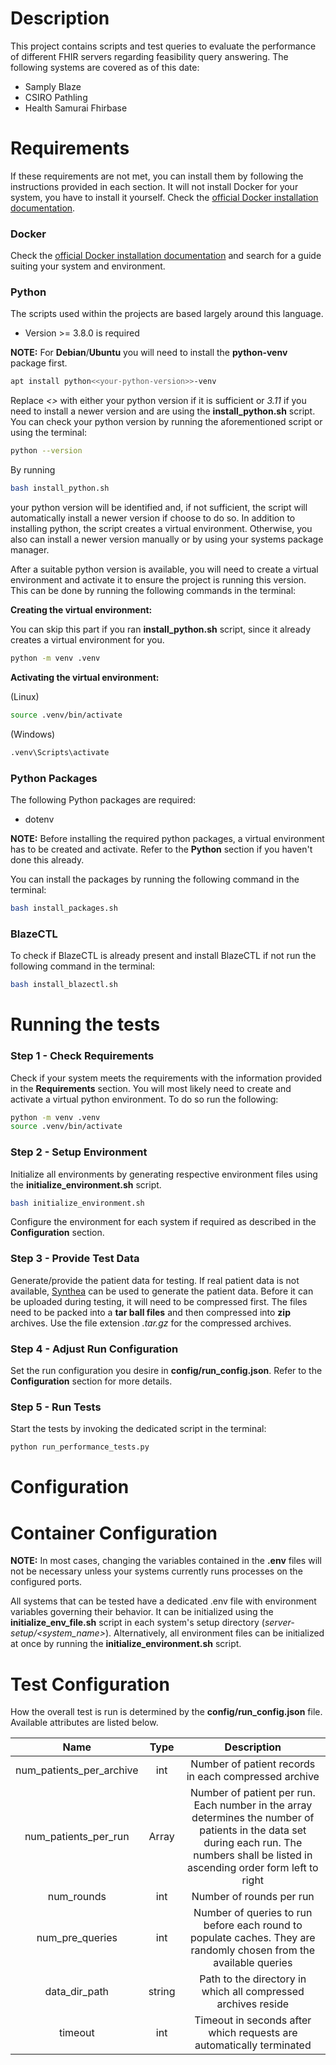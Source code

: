 # Description

This project contains scripts and test queries to evaluate the performance of different FHIR
servers regarding feasibility query answering.
The following systems are covered as of this date:
- Samply Blaze
- CSIRO Pathling
- Health Samurai Fhirbase

# Requirements

If these requirements are not met, you can install them by following the instructions 
provided in each section.
It will not install Docker for your system, you have to install it yourself. Check the
[official Docker installation documentation](https://docs.docker.com/engine/install/).

### Docker
Check the
[official Docker installation documentation](https://docs.docker.com/engine/install/) and 
search for a guide suiting your system and environment.


### Python
The scripts used within the projects are based largely around this language.
- Version >= 3.8.0 is required

**NOTE:** For **Debian**/**Ubuntu** you will need to install the **python-venv** package first.
```bash
apt install python<<your-python-version>>-venv
```
Replace *<<your-python-version>>* with either your python version if it is sufficient or 
*3.11* if you need to install a newer version and are using the **install_python.sh** script.
You can check your python version by running the aforementioned script or using the terminal:
```bash
python --version
```

By running
```bash
bash install_python.sh
```
your python version will be identified and, if not sufficient, the script will automatically
install a newer version if choose to do so. In addition to installing python, the script creates
a virtual environment. Otherwise, you also can install a newer version manually or by using
your systems package manager.

After a suitable python version is available, you will need to create a virtual environment
and activate it to ensure the project is running this version. This can be done by running
the following commands in the terminal:

**Creating the virtual environment:**

You can skip this part if you ran **install_python.sh** script, since it already creates a
virtual environment for you.
```bash
python -m venv .venv
```

**Activating the virtual environment:**

(Linux)
```bash
source .venv/bin/activate
```

(Windows)
```bash
.venv\Scripts\activate
```

### Python Packages
The following Python packages are required:
- dotenv

**NOTE:** Before installing the required python packages, a virtual environment has to be created and
activate. Refer to the **Python** section if you haven't done this already. 

You can install the packages by running the following command in the terminal:
```bash
bash install_packages.sh
```

### BlazeCTL
To check if BlazeCTL is already present and install BlazeCTL if not run the following 
command in the terminal:
```bash
bash install_blazectl.sh
```

# Running the tests

### Step 1 - Check Requirements
Check if your system meets the requirements with the information provided in the **Requirements** section.
You will most likely need to create and activate a virtual python environment. To do so run the following:
```bash
python -m venv .venv
source .venv/bin/activate
```

### Step 2 - Setup Environment
Initialize all environments by generating respective environment files using the **initialize_environment.sh**
script. 
```bash
bash initialize_environment.sh 
```
Configure the environment for each system if required as described in the **Configuration** section.

### Step 3 - Provide Test Data
Generate/provide the patient data for testing. If real patient data is not available, [Synthea](https://github.com/synthetichealth/synthea) can be used to generate the patient data. Before it can be uploaded during testing, it will need to be compressed first.
The files need to be packed into a **tar ball files** and then compressed into **zip** archives. Use the file extension 
*.tar.gz* for the compressed archives.

### Step 4 - Adjust Run Configuration
Set the run configuration you desire in **config/run_config.json**. Refer to the **Configuration** section for more details.

### Step 5 - Run Tests
Start the tests by invoking the dedicated script in the terminal:
```bash
python run_performance_tests.py
```
# Configuration

# Container Configuration
**NOTE:** In most cases, changing the variables contained in the **.env** files will not be necessary unless your systems 
currently runs processes on the configured ports.

All systems that can be tested have a dedicated .env file with environment variables governing their behavior. It can be
initialized using the **initialize_env_file.sh** script in each system's setup directory (*server-setup/<system_name>*).
Alternatively, all environment files can be initialized at once by running the 
**initialize_environment.sh** script.

# Test Configuration

How the overall test is run is determined by the **config/run_config.json** file. Available attributes are listed
below.

|           Name           |    Type    |                                                                                       Description                                                                                        |
|:------------------------:|:----------:|:----------------------------------------------------------------------------------------------------------------------------------------------------------------------------------------:|
| num_patients_per_archive |    int     |                                                                   Number of patient records in each compressed archive                                                                   |
|   num_patients_per_run   | Array<int> | Number of patient per run. Each number in the array determines the number of patients in the data set during each run. The numbers shall be listed in ascending order form left to right |
|        num_rounds        |    int     |                                                                                 Number of rounds per run                                                                                 |
|     num_pre_queries      |    int     |                                    Number of queries to run before each round to populate caches. They are randomly chosen from the available queries                                    |
|      data_dir_path       |   string   |                                                              Path to the directory in which all compressed archives reside                                                               |
|         timeout          |    int     |                                                           Timeout in seconds after which requests are automatically terminated                                                           |
